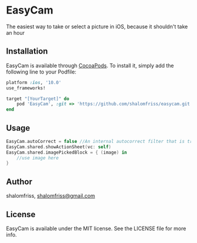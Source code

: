 # EasyCam
The easiest way to take or select a picture in iOS, because it shouldn't take an hour

## Installation

EasyCam is available through [CocoaPods](http://cocoapods.org). To install
it, simply add the following line to your Podfile:

```ruby
platform :ios, '10.0'
use_frameworks!

target "[YourTarget]" do
    pod 'EasyCam', :git => 'https://github.com/shalomfriss/easycam.git'
end
```

## Usage

```swift
EasyCam.autoCorrect = false //An internal autocorrect filter that is true by default
EasyCam.shared.showActionSheet(vc: self)
EasyCam.shared.imagePickedBlock = { (image) in
    //use image here
}
```
## Author

shalomfriss, shalomfriss@gmail.com

## License

EasyCam is available under the MIT license. See the LICENSE file for more info.
